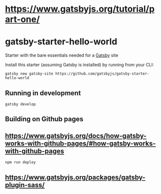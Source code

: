 # https://www.gatsbyjs.org/tutorial/part-one/
# gatsby-starter-hello-world
Starter with the bare essentials needed for a [Gatsby](https://www.gatsbyjs.org/) site

Install this starter (assuming Gatsby is installed) by running from your CLI:
```
gatsby new gatsby-site https://github.com/gatsbyjs/gatsby-starter-hello-world
```

## Running in development
`gatsby develop`


## Building on Github pages
## https://www.gatsbyjs.org/docs/how-gatsby-works-with-github-pages/#how-gatsby-works-with-github-pages
`npm run deploy`


## https://www.gatsbyjs.org/packages/gatsby-plugin-sass/
